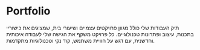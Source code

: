 # Portfolio
תיק העבודות שלי כולל מגוון פרויקטים עצמיים ושיעורי בית, שמציגים את כישוריי בתכנות, עיצוב ופתרונות טכנולוגיים. כל פרויקט משקף את הגישה שלי לעבודה איכותית וחדשנית, עם דגש על חוויית משתמש, קוד נקי וטכנולוגיות מתקדמות.
